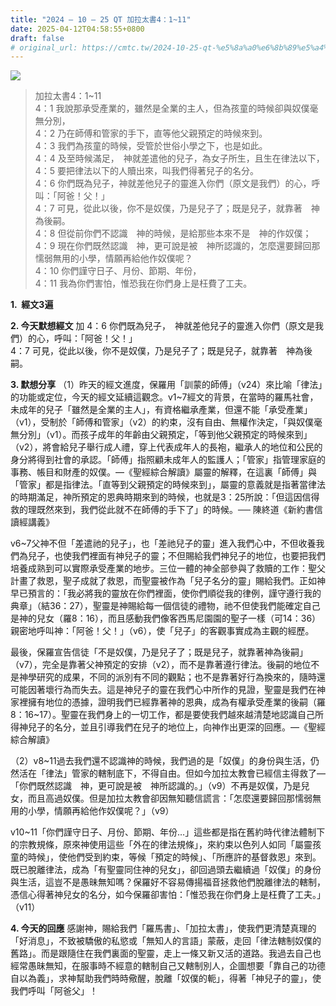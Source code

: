 ```yaml
---
title: "2024 – 10 – 25 QT 加拉太書4：1~11"
date: 2025-04-12T04:58:55+0800
draft: false
# original_url: https://cmtc.tw/2024-10-25-qt-%e5%8a%a0%e6%8b%89%e5%a4%aa%e6%9b%b84%ef%bc%9a111
---
```


![](/images/qt.jpg)
> 加拉太書4：1\~11  
> 4：1 我說那承受產業的，雖然是全業的主人，但為孩童的時候卻與奴僕毫無分別，  
> 4：2 乃在師傅和管家的手下，直等他父親預定的時候來到。  
> 4：3 我們為孩童的時候，受管於世俗小學之下，也是如此。  
> 4：4 及至時候滿足，　神就差遣他的兒子，為女子所生，且生在律法以下，  
> 4：5 要把律法以下的人贖出來，叫我們得著兒子的名分。  
> 4：6 你們既為兒子，神就差他兒子的靈進入你們（原文是我們）的心，呼叫：「阿爸！父！」  
> 4：7 可見，從此以後，你不是奴僕，乃是兒子了；既是兒子，就靠著　神為後嗣。  
> 4：8 但從前你們不認識　神的時候，是給那些本來不是　神的作奴僕；  
> 4：9 現在你們既然認識　神，更可說是被　神所認識的，怎麼還要歸回那懦弱無用的小學，情願再給他作奴僕呢？  
> 4：10 你們謹守日子、月份、節期、年份，  
> 4：11 我為你們害怕，惟恐我在你們身上是枉費了工夫。

**1.  經文3遍**

**2. 今天默想經文**
加 4：6 你們既為兒子，　神就差他兒子的靈進入你們（原文是我們）的心，呼叫：「阿爸！父！」  
4：7 可見，從此以後，你不是奴僕，乃是兒子了；既是兒子，就靠著　神為後嗣。

**3. 默想分享**
（1）昨天的經文進度，保羅用「訓蒙的師傅」（v24）來比喻「律法」的功能或定位，今天的經文延續這觀念。v1\~7經文的背景，在當時的羅馬社會，未成年的兒子「雖然是全業的主人」，有資格繼承產業，但還不能「承受產業」（v1），受制於「師傅和管家」（v2）的約束，沒有自由、無權作決定，「與奴僕毫無分別」（v1）。而孩子成年的年齡由父親預定，「等到他父親預定的時候來到」（v2），將會給兒子舉行成人禮，穿上代表成年人的長袍，繼承人的地位和公民的身分將得到社會的承認。「師傅」指照顧未成年人的監護人；「管家」指管理家庭的事務、帳目和財產的奴僕。—《聖經綜合解讀》屬靈的解釋，在這裏「師傅」與「管家」都是指律法。「直等到父親預定的時候來到」，屬靈的意義就是指著當律法的時期滿足，神所預定的恩典時期來到的時候，也就是3：25所說：「但這因信得救的理既然來到，我們從此就不在師傅的手下了」的時候。── 陳終道《新約書信讀經講義》

v6\~7父神不但「差遣祂的兒子」，也「差祂兒子的靈」進入我們心中，不但收養我們為兒子，也使我們裡面有神兒子的靈；不但賜給我們神兒子的地位，也要把我們培養成熟到可以實際承受產業的地步。三位一體的神全部參與了救贖的工作：聖父計畫了救恩，聖子成就了救恩，而聖靈被作為「兒子名分的靈」賜給我們。正如神早已預言的：「我必將我的靈放在你們裡面，使你們順從我的律例，謹守遵行我的典章」（結36：27），聖靈是神賜給每一個信徒的禮物，祂不但使我們能確定自己是神的兒女（羅8：16），而且感動我們像客西馬尼園園的聖子一樣（可14：36）親密地呼叫神：「阿爸！父！」（v6），使「兒子」的客觀事實成為主觀的經歷。

最後，保羅宣告信徒「不是奴僕，乃是兒子了；既是兒子，就靠著神為後嗣」（v7），完全是靠著父神預定的安排（v2），而不是靠著遵行律法。後嗣的地位不是神學研究的成果，不同的派別有不同的觀點；也不是靠著好行為換來的，隨時還可能因著壞行為而失去。這是神兒子的靈在我們心中所作的見證，聖靈是我們在神家裡擁有地位的憑據，證明我們已經靠著神的恩典，成為有權承受產業的後嗣（羅8：16\~17）。聖靈在我們身上的一切工作，都是要使我們越來越清楚地認識自己所得神兒子的名分，並且引導我們在兒子的地位上，向神作出更深的回應。—《聖經綜合解讀》

（2）v8\~11過去我們還不認識神的時候，我們過的是「奴僕」的身份與生活，仍然活在「律法」管家的轄制底下，不得自由。但如今加拉太教會已經信主得救了— 「你們既然認識　神，更可說是被　神所認識的。」（v9）不再是奴僕，乃是兒女，而且高過奴僕。但是加拉太教會卻因無知聽信謊言：「怎麼還要歸回那懦弱無用的小學，情願再給他作奴僕呢？」（v9）

v10\~11「你們謹守日子、月份、節期、年份…」這些都是指在舊約時代律法體制下的宗教規條，原來神使用這些「外在的律法規條」，來約束以色列人如同「屬靈孩童的時候」，使他們受到約束，等候「預定的時候」、「所應許的基督救恩」來到。既已脫離律法，成為「有聖靈同住神的兒女」，卻回過頭去繼續過「奴僕」的身份與生活，這豈不是愚昧無知嗎？保羅好不容易傳揚福音拯救他們脫離律法的轄制，憑信心得著神兒女的名分，如今保羅卻害怕：「惟恐我在你們身上是枉費了工夫。」（v11）

**4. 今天的回應**
感謝神，賜給我們「羅馬書」、「加拉太書」，使我們更清楚真理的「好消息」，不致被驕傲的私慾或「無知人的言語」蒙蔽，走回「律法轄制奴僕的舊路」。而是跟隨住在我們裏面的聖靈，走上一條又新又活的道路。我過去自己也經常愚昧無知，在服事時不經意的轄制自己又轄制別人，企圖想要「靠自己的功德自以為義」，求神幫助我們時時儆醒，脫離「奴僕的軛」，得著「神兒子的靈」，使我們呼叫「阿爸父」！
